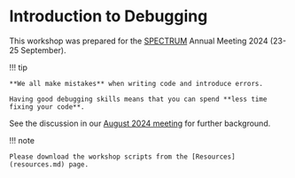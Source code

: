 # Introduction to Debugging

This workshop was prepared for the [SPECTRUM](https://spectrum.edu.au/) Annual Meeting 2024 (23-25 September).

!!! tip

    **We all make mistakes** when writing code and introduce errors.

    Having good debugging skills means that you can spend **less time fixing your code**.

See the discussion in our [August 2024 meeting](../../meetings/2024-08-08.md#debugging) for further background.

!!! note

    Please download the workshop scripts from the [Resources](resources.md) page.
